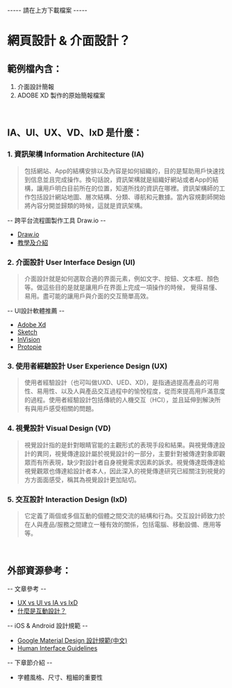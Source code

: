 ----- 請在上方下載檔案 -----
# 網⾴設計 & 介⾯設計？
## 範例檔內含：
1. 介面設計簡報
2. ADOBE XD 製作的原始簡報檔案

&nbsp;

## IA、UI、UX、VD、IxD 是什麼：
### 1. 資訊架構 Information Architecture (IA)
> 包括網站、App的結構安排以及內容是如何組織的，目的是幫助用戶快速找到信息並且完成操作。換句話說，資訊架構就是組織好網站或者App的結構，讓用戶明白目前所在的位置，知道所找的資訊在哪裡。資訊架構師的工作包括設計網站地圖、層次結構、分類、導航和元數據。當內容規劃師開始將內容分開並歸類的時候，這就是資訊架構。

-- 跨平台流程圖製作工具 Draw.io --
* [Draw.io](https://www.draw.io/)
* [教學及介紹](https://ithelp.ithome.com.tw/articles/10210293?sc=rss.qu)

### 2. 介面設計 User Interface Design (UI)
> 介面設計就是如何選取合適的界面元素，例如文字、按鈕、文本框、顏色等。做這些目的是就是讓用戶在界面上完成一項操作的時候， 覺得易懂、易用。盡可能的讓用戶與介面的交互簡單高效。

-- UI設計軟體推薦 --
* [Adobe Xd](https://www.adobe.com/tw/products/xd.html)
* [Sketch](https://www.sketch.com/)
* [InVision](https://www.invisionapp.com/)
* [Protopie](http://pxlme.me/veInML62)

### 3. 使用者經驗設計 User Experience Design (UX)
> 使用者經驗設計（也可叫做UXD、UED、XD)，是指通過提高產品的可用性、易用性、以及人與產品交互過程中的愉悅程度，從而來提高用戶滿意度的過程。使用者經驗設計包括傳統的人機交互（HCI），並且延伸到解決所有與用戶感受相關的問題。

### 4. 視覺設計 Visual  Design (VD)
> 視覺設計指的是針對眼睛官能的主觀形式的表現手段和結果。與視覺傳達設計的異同，視覺傳達設計屬於視覺設計的一部分，主要針對被傳達對象即觀眾而有所表現，缺少對設計者自身視覺需求因素的訴求。視覺傳達既傳達給視覺觀眾也傳達給設計者本人，因此深入的視覺傳達研究已經關注到視覺的方方面面感受，稱其為視覺設計更加貼切。

### 5. 交互設計 Interaction Design (IxD)
> 它定義了兩個或多個互動的個體之間交流的結構和行為。交互設計師致力於在人與產品/服務之間建立一種有效的關係，包括電腦、移動設備、應用等等。

&nbsp;

## 外部資源參考：
-- 文章參考 --
* [UX vs UI vs IA vs IxD](https://uxplanet.org/ux-vs-ui-vs-ia-vs-ixd-4-confusing-digital-design-terms-defined-1ae2f82418c7)
* [什麼是互動設計？](https://blog.akanelee.me/posts/166419-an-introduction-to-interaction-design/)

-- iOS & Android 設計規範 --
* [Google Material Design 設計規範(中文)](https://wcc723.gitbooks.io/google_design_translate/material-design-introduction.html)
* [Human Interface Guidelines](https://developer.apple.com/design/human-interface-guidelines/)

-- 下章節介紹 --
* 字體風格、尺寸、粗細的重要性

